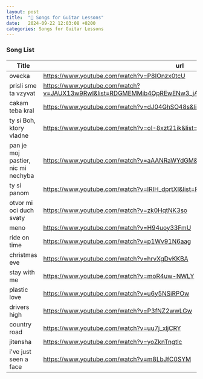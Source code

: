```yaml
---
layout: post
title:  "🎸 Songs for Guitar Lessons"
date:   2024-09-22 12:03:08 +0200
categories: Songs for Guitar Lessons
---
```


### Song List

| Title|url|
|-----|----|
| ovecka | https://www.youtube.com/watch?v=P8IOnzx0tcU |
|prisli sme ta vzyvat|https://www.youtube.com/watch?v=JAUX13w9RwI&list=RDGMEMMib4QpREwENw3_jAc0YgNw&start_radio=1&rv=Aarg8RBmjiw|
|cakam teba kral|https://www.youtube.com/watch?v=dJ04GhSO48s&list=RDJAUX13w9RwI&index=7|
|ty si Boh, ktory vladne|https://www.youtube.com/watch?v=oI-8xzt21ik&list=RDJAUX13w9RwI&index=13|
|pan je moj pastier, nic mi nechyba|https://www.youtube.com/watch?v=aAANRaWYdGM&list=RDJAUX13w9RwI&index=18|
|ty si panom|https://www.youtube.com/watch?v=lRIH_dprtXI&list=RDJAUX13w9RwI&index=19|
|otvor mi oci duch svaty | https://www.youtube.com/watch?v=zk0HqtNK3so|
|meno|https://www.youtube.com/watch?v=H94uoy33FmU|
|ride on time | https://www.youtube.com/watch?v=p1Wv91N6aag|
|christmas eve | https://www.youtube.com/watch?v=hrvXgDvKKBA|
|stay with me|https://www.youtube.com/watch?v=moR4uw-NWLY|
|plastic love|https://www.youtube.com/watch?v=u6y5NSiRPOw|
|drivers high|https://www.youtube.com/watch?v=P3fNZ2wwLGw|
|country road|https://www.youtube.com/watch?v=uu7j_xljCRY|
|jitensha|https://www.youtube.com/watch?v=yoZknTngtlc|
|i've just seen a face|https://www.youtube.com/watch?v=m8LbJfC0SYM|
